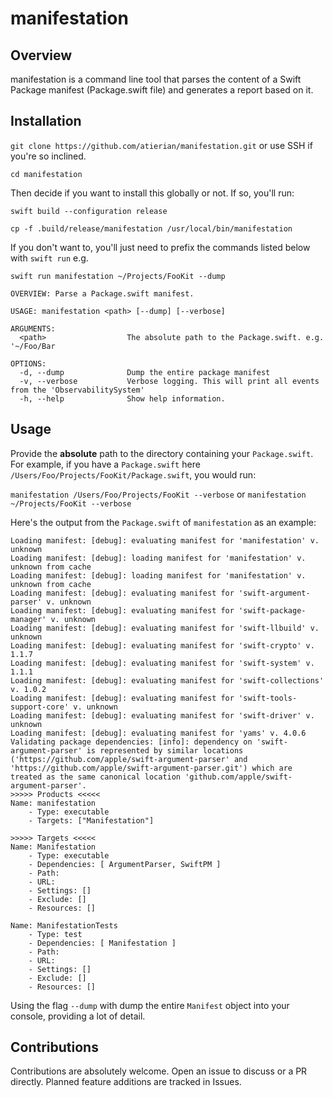 # manifestation

## Overview
manifestation is a command line tool that parses the content of a Swift Package manifest (Package.swift file) and generates a report based on it.

## Installation
`git clone https://github.com/atierian/manifestation.git` or use SSH if you're so inclined.

`cd manifestation`

Then decide if you want to install this globally or not. If so, you'll run:

`swift build --configuration release`

`cp -f .build/release/manifestation /usr/local/bin/manifestation`

If you don't want to, you'll just need to prefix the commands listed below with `swift run`
e.g.

`swift run manifestation ~/Projects/FooKit --dump`


```
OVERVIEW: Parse a Package.swift manifest.

USAGE: manifestation <path> [--dump] [--verbose]

ARGUMENTS:
  <path>                  The absolute path to the Package.swift. e.g. '~/Foo/Bar

OPTIONS:
  -d, --dump              Dump the entire package manifest
  -v, --verbose           Verbose logging. This will print all events from the 'ObservabilitySystem'
  -h, --help              Show help information.
```

## Usage
Provide the **absolute** path to the directory containing your `Package.swift`.
For example, if you have a `Package.swift` here `/Users/Foo/Projects/FooKit/Package.swift`, you would run:

`manifestation /Users/Foo/Projects/FooKit --verbose` or `manifestation ~/Projects/FooKit --verbose`

Here's the output from the `Package.swift` of `manifestation` as an example:
```
Loading manifest: [debug]: evaluating manifest for 'manifestation' v. unknown
Loading manifest: [debug]: loading manifest for 'manifestation' v. unknown from cache
Loading manifest: [debug]: loading manifest for 'manifestation' v. unknown from cache
Loading manifest: [debug]: evaluating manifest for 'swift-argument-parser' v. unknown
Loading manifest: [debug]: evaluating manifest for 'swift-package-manager' v. unknown
Loading manifest: [debug]: evaluating manifest for 'swift-llbuild' v. unknown
Loading manifest: [debug]: evaluating manifest for 'swift-crypto' v. 1.1.7
Loading manifest: [debug]: evaluating manifest for 'swift-system' v. 1.1.1
Loading manifest: [debug]: evaluating manifest for 'swift-collections' v. 1.0.2
Loading manifest: [debug]: evaluating manifest for 'swift-tools-support-core' v. unknown
Loading manifest: [debug]: evaluating manifest for 'swift-driver' v. unknown
Loading manifest: [debug]: evaluating manifest for 'yams' v. 4.0.6
Validating package dependencies: [info]: dependency on 'swift-argument-parser' is represented by similar locations ('https://github.com/apple/swift-argument-parser' and 'https://github.com/apple/swift-argument-parser.git') which are treated as the same canonical location 'github.com/apple/swift-argument-parser'.
>>>>> Products <<<<<
Name: manifestation
    - Type: executable
    - Targets: ["Manifestation"]

>>>>> Targets <<<<<
Name: Manifestation
    - Type: executable
    - Dependencies: [ ArgumentParser, SwiftPM ]
    - Path:
    - URL:
    - Settings: []
    - Exclude: []
    - Resources: []

Name: ManifestationTests
    - Type: test
    - Dependencies: [ Manifestation ]
    - Path:
    - URL:
    - Settings: []
    - Exclude: []
    - Resources: []
```

Using the flag `--dump` with dump the entire `Manifest` object into your console, providing a lot of detail.

## Contributions

Contributions are absolutely welcome. Open an issue to discuss or a PR directly.
Planned feature additions are tracked in Issues.
